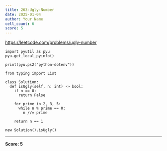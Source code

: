 ```yaml
---
title: 263-Ugly-Number
date: 2025-01-04
author: Your Name
cell_count: 6
score: 5
---
```


https://leetcode.com/problems/ugly-number


```
import pyutil as pyu
pyu.get_local_pyinfo()
```


```
print(pyu.ps2("python-dotenv"))
```


```
from typing import List
```


```
class Solution:
  def isUgly(self, n: int) -> bool:
    if n == 0:
      return False

    for prime in 2, 3, 5:
      while n % prime == 0:
        n //= prime

    return n == 1
```


```
new Solution().isUgly()
```


---
**Score: 5**